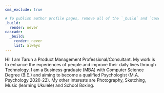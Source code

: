 ```yaml
---
cms_exclude: true

# To publish author profile pages, remove all of the `_build` and `cascade` settings below.
_build:
  render: never
cascade:
  _build:
    render: never
    list: always
---
```

Hi! I am Tarun a Product Management Professional/Consultant. My work is to enhance the experiences of people and improve their daily lives through Technology. I am a Business graduate (MBA) with Computer Science Degree (B.E.) and aiming to become a qualified Psychologist (M.A. Psychology 2020-22). My other interests are Photography, Sketching, Music (learning Ukulele) and School Boxing.
